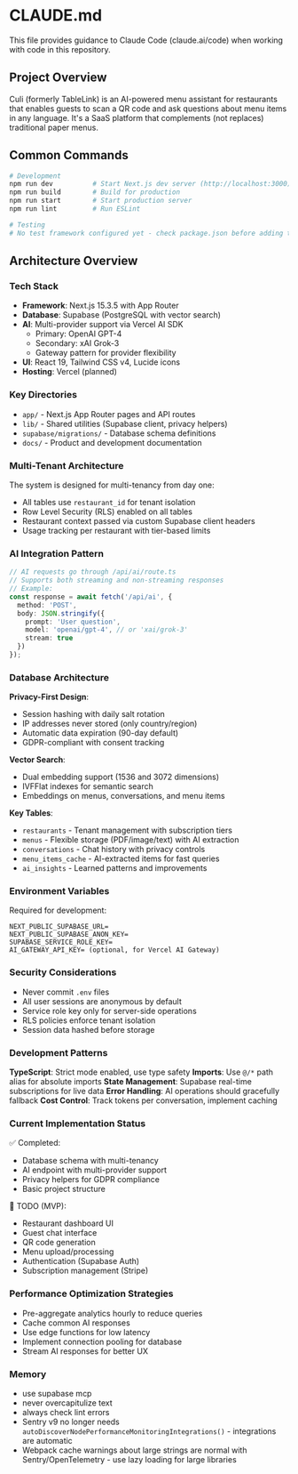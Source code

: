 # CLAUDE.md

This file provides guidance to Claude Code (claude.ai/code) when working with code in this repository.

## Project Overview

Culi (formerly TableLink) is an AI-powered menu assistant for restaurants that enables guests to scan a QR code and ask questions about menu items in any language. It's a SaaS platform that complements (not replaces) traditional paper menus.

## Common Commands

```bash
# Development
npm run dev          # Start Next.js dev server (http://localhost:3000)
npm run build        # Build for production
npm run start        # Start production server
npm run lint         # Run ESLint

# Testing
# No test framework configured yet - check package.json before adding tests
```

## Architecture Overview

### Tech Stack
- **Framework**: Next.js 15.3.5 with App Router
- **Database**: Supabase (PostgreSQL with vector search)
- **AI**: Multi-provider support via Vercel AI SDK
  - Primary: OpenAI GPT-4
  - Secondary: xAI Grok-3
  - Gateway pattern for provider flexibility
- **UI**: React 19, Tailwind CSS v4, Lucide icons
- **Hosting**: Vercel (planned)

### Key Directories
- `app/` - Next.js App Router pages and API routes
- `lib/` - Shared utilities (Supabase client, privacy helpers)
- `supabase/migrations/` - Database schema definitions
- `docs/` - Product and development documentation

### Multi-Tenant Architecture

The system is designed for multi-tenancy from day one:
- All tables use `restaurant_id` for tenant isolation
- Row Level Security (RLS) enabled on all tables
- Restaurant context passed via custom Supabase client headers
- Usage tracking per restaurant with tier-based limits

### AI Integration Pattern

```typescript
// AI requests go through /api/ai/route.ts
// Supports both streaming and non-streaming responses
// Example:
const response = await fetch('/api/ai', {
  method: 'POST',
  body: JSON.stringify({
    prompt: 'User question',
    model: 'openai/gpt-4', // or 'xai/grok-3'
    stream: true
  })
});
```

### Database Architecture

**Privacy-First Design**:
- Session hashing with daily salt rotation
- IP addresses never stored (only country/region)
- Automatic data expiration (90-day default)
- GDPR-compliant with consent tracking

**Vector Search**:
- Dual embedding support (1536 and 3072 dimensions)
- IVFFlat indexes for semantic search
- Embeddings on menus, conversations, and menu items

**Key Tables**:
- `restaurants` - Tenant management with subscription tiers
- `menus` - Flexible storage (PDF/image/text) with AI extraction
- `conversations` - Chat history with privacy controls
- `menu_items_cache` - AI-extracted items for fast queries
- `ai_insights` - Learned patterns and improvements

### Environment Variables

Required for development:
```
NEXT_PUBLIC_SUPABASE_URL=
NEXT_PUBLIC_SUPABASE_ANON_KEY=
SUPABASE_SERVICE_ROLE_KEY=
AI_GATEWAY_API_KEY= (optional, for Vercel AI Gateway)
```

### Security Considerations

- Never commit `.env` files
- All user sessions are anonymous by default
- Service role key only for server-side operations
- RLS policies enforce tenant isolation
- Session data hashed before storage

### Development Patterns

**TypeScript**: Strict mode enabled, use type safety
**Imports**: Use `@/*` path alias for absolute imports
**State Management**: Supabase real-time subscriptions for live data
**Error Handling**: AI operations should gracefully fallback
**Cost Control**: Track tokens per conversation, implement caching

### Current Implementation Status

✅ Completed:
- Database schema with multi-tenancy
- AI endpoint with multi-provider support
- Privacy helpers for GDPR compliance
- Basic project structure

🚧 TODO (MVP):
- Restaurant dashboard UI
- Guest chat interface
- QR code generation
- Menu upload/processing
- Authentication (Supabase Auth)
- Subscription management (Stripe)

### Performance Optimization Strategies

- Pre-aggregate analytics hourly to reduce queries
- Cache common AI responses
- Use edge functions for low latency
- Implement connection pooling for database
- Stream AI responses for better UX

### Memory

- use supabase mcp
- never overcapitulize text
- always check lint errors
- Sentry v9 no longer needs `autoDiscoverNodePerformanceMonitoringIntegrations()` - integrations are automatic
- Webpack cache warnings about large strings are normal with Sentry/OpenTelemetry - use lazy loading for large libraries